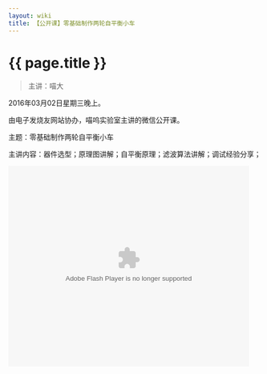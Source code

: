 ```yaml
---
layout: wiki
title: 【公开课】零基础制作两轮自平衡小车
---
```


# {{ page.title }}

> 主讲：喵大

2016年03月02日星期三晚上。

由电子发烧友网站协办，喵呜实验室主讲的微信公开课。

主题：零基础制作两轮自平衡小车

主讲内容：器件选型；原理图讲解；自平衡原理；滤波算法讲解；调试经验分享；

<p>
<embed src="http://player.youku.com/player.php/sid/XMTQ4OTIzMTA0MA==/v.swf" allowFullScreen="true" quality="high" width="480" height="400" align="middle" allowScriptAccess="always" type="application/x-shockwave-flash">
</p>

